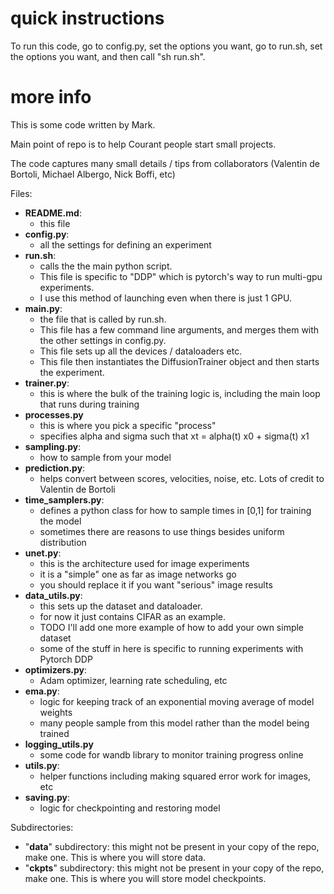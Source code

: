 
# quick instructions
To run this code, go to config.py, set the options you want, go to run.sh, set the options you want, and then call "sh run.sh". 


# more info

This is some code written by Mark. 

Main point of repo is to help Courant people start small projects.

The code captures many small details / tips from collaborators (Valentin de Bortoli, Michael Albergo, Nick Boffi, etc)

Files:

- **README.md**: 
    - this file
- **config.py**: 
    - all the settings for defining an experiment
- **run.sh**: 
    - calls the the main python script. 
    - This file is specific to "DDP" which is pytorch's way to run multi-gpu experiments. 
    - I use this method of launching even when there is just 1 GPU.
- **main.py**: 
    - the file that is called by run.sh. 
    - This file has a few command line arguments, and merges them with the other settings in config.py. 
    - This file sets up all the devices / dataloaders etc.
    - This file then instantiates the DiffusionTrainer object and then starts the experiment.
- **trainer.py**:
    - this is where the bulk of the training logic is, including the main loop that runs during training
- **processes.py**
    - this is where you pick a specific "process"
    - specifies alpha and sigma such that xt = alpha(t) x0 + sigma(t) x1
- **sampling.py**:
    - how to sample from your model
- **prediction.py**:
    - helps convert between scores, velocities, noise, etc. Lots of credit to Valentin de Bortoli
- **time_samplers.py**:
    - defines a python class for how to sample times in [0,1] for training the model
    - sometimes there are reasons to use things besides uniform distribution
- **unet.py**:
    - this is the architecture used for image experiments
    - it is a "simple" one as far as image networks go
    - you should replace it if you want "serious" image results
- **data_utils.py**:
    - this sets up the dataset and dataloader.
    - for now it just contains CIFAR as an example.
    - TODO I'll add one more example of how to add your own simple dataset
    - some of the stuff in here is specific to running experiments with Pytorch DDP
- **optimizers.py**:
    - Adam optimizer, learning rate scheduling, etc
- **ema.py**:
    - logic for keeping track of an exponential moving average of model weights
    - many people sample from this model rather than the model being trained
- **logging_utils.py**
    - some code for wandb library to monitor training progress online
- **utils.py**:
    - helper functions including making squared error work for images, etc
- **saving.py**:
	- logic for checkpointing and restoring model


Subdirectories:
- "**data**" subdirectory: this might not be present in your copy of the repo, make one. This is where you will store data.
- "**ckpts**" subdirectory: this might not be present in your copy of the repo, make one. This is where you will store model checkpoints.






